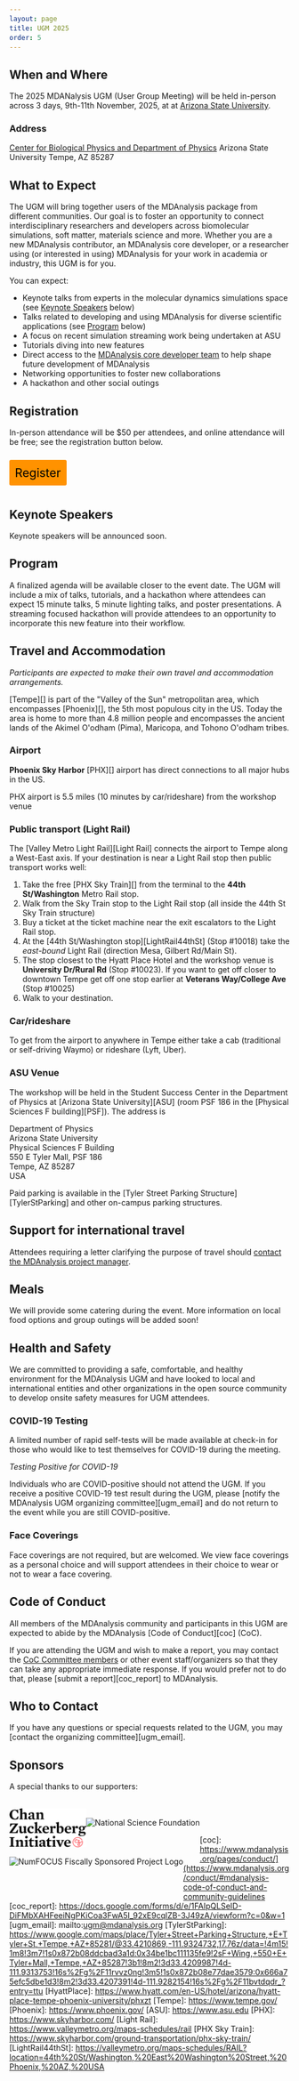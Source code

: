 ```yaml
---
layout: page
title: UGM 2025
order: 5
---
```


## When and Where

The 2025 MDANalysis UGM (User Group Meeting) will be held in-person across 3 days, 9th-11th November, 2025, at at [Arizona State University](https://www.asu.edu/).

### Address
[Center for Biological Physics and Department of Physics](https://cbp.asu.edu/)
Arizona State University
Tempe, AZ 85287

## What to Expect
The UGM will bring together users of the MDAnalysis package from different communities. Our goal is to foster an opportunity to connect interdisciplinary researchers and developers across biomolecular simulations, soft matter, materials science and more. Whether you are a new MDAnalysis contributor, an MDAnalysis core developer, or a researcher using (or interested in using) MDAnalysis for your work in academia or industry, this UGM is for you.

You can expect:
* Keynote talks from experts in the molecular dynamics simulations space (see [Keynote Speakers](https://www.mdanalysis.org/pages/ugm2025/#Keynote-Speakers) below)
* Talks related to developing and using MDAnalysis for diverse scientific applications (see [Program](https://www.mdanalysis.org/pages/ugm2025/#Program) below)
* A focus on recent simulation streaming work being undertaken at ASU
* Tutorials diving into new features
* Direct access to the [MDAnalysis core developer team][coredev] to help shape future development of MDAnalysis
* Networking opportunities to foster new collaborations
* A hackathon and other social outings

## Registration
In-person attendance will be $50 per attendees, and online attendance will be free; see the registration button below.

<a href="XXX" target="_blank" style="background:#FF9200;padding:10px;margin:10px 0px;text-align:center;text-decoration:none;font-size:16pt;color:#000000;display:inline-block;border-radius:3px">Register</a>

## Keynote Speakers

Keynote speakers will be announced soon.

## Program

A finalized agenda will be available closer to the event date. The UGM will include a mix of talks, tutorials, and a hackathon where attendees can expect 15 minute talks, 5 minute lighting talks, and poster presentations. A streaming focused hackathon will provide attendees to an opportunity to incorporate this new feature into their workflow.

## Travel and Accommodation

*Participants are expected to make their own travel and accommodation arrangements.*

[Tempe][] is part of the "Valley of the Sun" metropolitan area, which encompasses
[Phoenix][], the 5th most populous city in the US. Today the area is home to more
than 4.8 million people and encompasses the ancient lands of the Akimel O'odham
(Pima), Maricopa, and Tohono O'odham tribes.

### Airport

**Phoenix Sky Harbor** [PHX][] airport has direct connections to all major hubs
in the US.

PHX airport is 5.5 miles (10 minutes by car/rideshare) from the workshop venue

### Public transport (Light Rail)

The [Valley Metro Light Rail][Light Rail] connects the airport to Tempe along a
West-East axis. If your destination is near a Light Rail stop then
public transport works well:

1. Take the free [PHX Sky Train][] from the terminal to the **44th St/Washington**
Metro Rail stop.
2. Walk from the Sky Train stop to the Light Rail stop (all inside the 44th St
Sky Train structure)
3. Buy a ticket at the ticket machine near the exit escalators to the Light
Rail stop.
4. At the [44th St/Washington stop][LightRail44thSt] (Stop #10018) take the
*east-bound* Light Rail (direction Mesa, Gilbert Rd/Main St).
5. The stop closest to the Hyatt Place Hotel and the workshop venue is
**University Dr/Rural Rd** (Stop #10023). If you want to get off closer to
downtown Tempe get off one stop earlier at **Veterans Way/College Ave** (Stop #10025)
6. Walk to your destination.

### Car/rideshare

To get from the airport to anywhere in Tempe either take a cab (traditional or self-driving
Waymo) or rideshare (Lyft, Uber).

### ASU Venue

The workshop will be held in the Student Success Center in the Department of
Physics at [Arizona State University][ASU] (room PSF 186 in the [Physical Sciences F
building][PSF]). The address is

  Department of Physics  
  Arizona State University  
  Physical Sciences F Building  
  550 E Tyler Mall, PSF 186  
  Tempe, AZ 85287  
  USA
 
Paid parking is available in the [Tyler Street Parking
Structure][TylerStParking] and other on-campus parking structures.

## Support for international travel
Attendees requiring a letter clarifying the purpose of travel should [contact the MDAnalysis project manager][email]. 

## Meals
We will provide some catering during the event. More information on local food options and group outings will be added soon!

## Health and Safety
We are committed to providing a safe, comfortable, and healthy environment for the MDAnalysis UGM and have looked to local and international entities and other organizations in the open source community to develop onsite safety measures for UGM attendees.

### COVID-19 Testing
A limited number of rapid self-tests will be made available at check-in for those who would like to test themselves for COVID-19 during the meeting.

*Testing Positive for COVID-19*

Individuals who are COVID-positive should not attend the UGM. If you receive a positive COVID-19 test result during the UGM, please [notify the MDAnalysis UGM organizing committee][ugm_email] and do not return to the event while you are still COVID-positive.

### Face Coverings
Face coverings are not required, but are welcomed. We view face coverings as a personal choice and will support attendees in their choice to wear or not to wear a face covering.


## Code of Conduct
All members of the MDAnalysis community and participants in this UGM are expected to abide by the MDAnalysis [Code of Conduct][coc] (CoC).

If you are attending the UGM and wish to make a report, you may contact the [CoC Committee members](https://www.mdanalysis.org/pages/team/#roles) or other event staff/organizers so that they can take any appropriate immediate response. If you would prefer not to do that, please [submit a report][coc_report] to MDAnalysis.

## Who to Contact
If you have any questions or special requests related to the UGM, you may [contact the organizing committee][ugm_email].

## Sponsors
A special thanks to our supporters:

<br>
<a href="https://chanzuckerberg.com/">
<img
src="/public/images/CZI_Logo.jpg"
title="Chan Zuckerberg Initiative Logo" alt="Chan Zuckerberg Initiative Logo"
style="float: left; height: 5em; " />  
<a/> 

<br>
<a href="https://www.nsf.gov/">
<img
src="/public/images/nsf.jpg"
title="National Science Foundation" alt="National Science Foundation"
style="float: left; height: 5em; " />
</a>

<br>
<a href="{{site.numfocus.sponsored_project}}">
<img
src="/public/images/numfocus-sponsored.png"
title="NumFOCUS Fiscally Sponsored Project Logo" alt="NumFOCUS Fiscally Sponsored Project Logo"
style="float: left; height: 5em; " />
</a>


[coredev]: https://www.mdanalysis.org/about/#mdanalysis-core-developers
[email]: mailto:community@mdanalysis.org
[coc]: https://www.mdanalysis.org/pages/conduct/](https://www.mdanalysis.org/conduct/#mdanalysis-code-of-conduct-and-community-guidelines
[coc_report]: https://docs.google.com/forms/d/e/1FAIpQLSeID-DiFMbXAHFeeiNgPKiCoa3FwA5I_92xE9cqlZB-3J49zA/viewform?c=0&w=1
[ugm_email]: mailto:ugm@mdanalysis.org
[TylerStParking]: https://www.google.com/maps/place/Tyler+Street+Parking+Structure,+E+Tyler+St,+Tempe,+AZ+85281/@33.4210869,-111.9324732,17.76z/data=!4m15!1m8!3m7!1s0x872b08ddcbad3a1d:0x34be1bc111135fe9!2sF+Wing,+550+E+Tyler+Mall,+Tempe,+AZ+85287!3b1!8m2!3d33.4209987!4d-111.9313753!16s%2Fg%2F11rvvz0ng!3m5!1s0x872b08e77dae3579:0x666a75efc5dbe1d3!8m2!3d33.4207391!4d-111.9282154!16s%2Fg%2F11bvtdqdr_?entry=ttu
[HyattPlace]: https://www.hyatt.com/en-US/hotel/arizona/hyatt-place-tempe-phoenix-university/phxzt
[Tempe]: https://www.tempe.gov/
[Phoenix]: https://www.phoenix.gov/
[ASU]: https://www.asu.edu
[PHX]: https://www.skyharbor.com/
[Light Rail]: https://www.valleymetro.org/maps-schedules/rail
[PHX Sky Train]: https://www.skyharbor.com/ground-transportation/phx-sky-train/
[LightRail44thSt]: https://valleymetro.org/maps-schedules/RAIL?location=44th%20St/Washington,%20East%20Washington%20Street,%20Phoenix,%20AZ,%20USA
